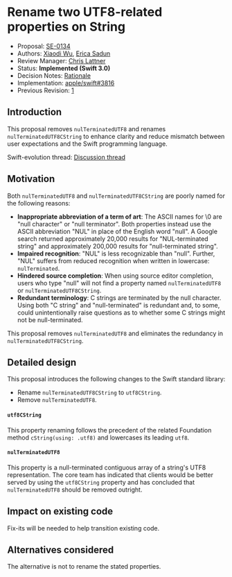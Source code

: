 # Rename two UTF8-related properties on String

* Proposal: [SE-0134](0134-rename-string-properties.md)
* Authors: [Xiaodi Wu](https://github.com/xwu), [Erica Sadun](https://github.com/erica)
* Review Manager: [Chris Lattner](https://github.com/lattner)
* Status: **Implemented (Swift 3.0)**
* Decision Notes: [Rationale](https://forums.swift.org/t/accepted-with-revision-se-0134-rename-two-utf8-related-properties-on-string/3576)
* Implementation: [apple/swift#3816](https://github.com/apple/swift/pull/3816)
* Previous Revision: [1](https://github.com/swiftlang/swift-evolution/blob/aea8b836d21051076663c5692ec1d09bb3222527/proposals/0134-rename-string-properties.md)

## Introduction

This proposal removes `nulTerminatedUTF8` and renames `nulTerminatedUTF8CString` to enhance clarity and reduce mismatch between user expectations and the Swift programming language.

Swift-evolution thread: [Discussion thread](https://forums.swift.org/t/draft-fix-a-typo-in-two-string-methods/3524)

## Motivation

Both `nulTerminatedUTF8` and `nulTerminatedUTF8CString` are poorly named for the following reasons:
 
* **Inappropriate abbreviation of a term of art**: The ASCII names for \0 are "null character" or "null terminator". Both properties instead use the ASCII abbreviation "NUL" in place of the English word "null". A Google search returned approximately 20,000 results for "NUL-terminated string" and approximately 200,000 results for "null-terminated string".
* **Impaired recognition**: "NUL" is less recognizable than "null". Further, "NUL" suffers from reduced recognition when written in lowercase: `nulTerminated`.
* **Hindered source completion**: When using source editor completion, users who type "null" will not find a property named `nulTerminatedUTF8` or `nulTerminatedUTF8CString`.
* **Redundant terminology**: C strings are terminated by the null character. Using both "C string" and "null-terminated" is redundant and, to some, could unintentionally raise questions as to whether some C strings might not be null-terminated.

This proposal removes `nulTerminatedUTF8` and eliminates the redundancy in `nulTerminatedUTF8CString`.

## Detailed design
This proposal introduces the following changes to the Swift standard library:

* Rename `nulTerminatedUTF8CString` to `utf8CString`.
* Remove `nulTerminatedUTF8`.

#### `utf8CString`

This property renaming follows the precedent of the related Foundation method `cString(using: .utf8)` and lowercases its leading `utf8`.

#### `nulTerminatedUTF8`

This property is a null-terminated contiguous array of a string's UTF8 representation. The core team has indicated that clients would be better served by using the `utf8CString` property and has concluded that `nulTerminatedUTF8` should be removed outright.

## Impact on existing code

Fix-its will be needed to help transition existing code.

## Alternatives considered

The alternative is not to rename the stated properties.
